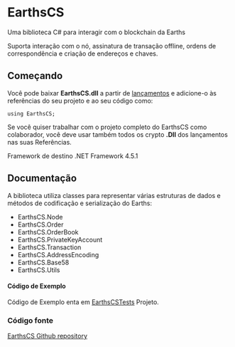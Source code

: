 # EarthsCS
Uma biblioteca C# para interagir com o blockchain da Earths

Suporta interação com o nó, assinatura de transação offline, ordens de correspondência e criação de endereços e chaves.

## Começando

Você pode baixar **EarthsCS.dll** a partir de [lançamentos](https://github.com/earthspay/EarthsCS/releases) e adicione-o às referências do seu projeto e ao seu código como:
```
using EarthsCS;
```

Se você quiser trabalhar com o projeto completo do EarthsCS como colaborador, você deve usar também todos os crypto **.Dll** dos lançamentos nas suas Referências.

Framework de destino .NET Framework 4.5.1
## Documentação

A biblioteca utiliza classes para representar várias estruturas de dados e métodos de codificação e serialização do Earths:

- EarthsCS.Node
- EarthsCS.Order
- EarthsCS.OrderBook
- EarthsCS.PrivateKeyAccount
- EarthsCS.Transaction
- EarthsCS.AddressEncoding
- EarthsCS.Base58
- EarthsCS.Utils


#### Código de Exemplo
Código de Exemplo enta em [EarthsCSTests](https://github.com/earthspay/EarthsCS/tree/master/EarthsCSTests) Projeto.

### Código fonte
[EarthsCS Github repository](https://github.com/earthspay/EarthsCS)
